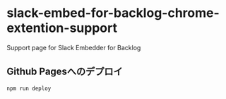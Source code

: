 # slack-embed-for-backlog-chrome-extention-support
Support page for Slack Embedder for Backlog

## Github Pagesへのデプロイ
```
npm run deploy
```